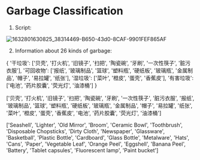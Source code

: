 # Garbage Classification
1. Script:

![1632801630825_38314469-B650-43d0-8CAF-9901FEF865AF](https://user-images.githubusercontent.com/91419621/135031644-f6bfc5ef-e25b-4265-81ec-adc7c8053c92.png)

    
2. Information about 26 kinds of garbage:

{
    '干垃圾': ['贝壳', '打火机', '旧镜子', '扫把', '陶瓷碗', '牙刷', '一次性筷子', '脏污衣服'],
    '可回收物': ['报纸', '玻璃制品', '篮球', '塑料瓶', '硬纸板', '玻璃瓶', '金属制品', '帽子', '易拉罐', '纸张'],
    '湿垃圾': ['菜叶', '橙皮', '蛋壳', '香蕉皮'],
    '有害垃圾': ['电池', '药片胶囊', '荧光灯', '油漆桶']
}

['贝壳', '打火机', '旧镜子', '扫把', '陶瓷碗', '牙刷', '一次性筷子', '脏污衣服',
'报纸', '玻璃制品', '篮球', '塑料瓶', '硬纸板', '玻璃瓶', '金属制品', '帽子', '易拉罐', '纸张',
'菜叶', '橙皮', '蛋壳', '香蕉皮',
'电池', '药片胶囊', '荧光灯', '油漆桶']

['Seashell', 'Lighter', 'Old Mirror', 'Broom', 'Ceramic Bowl', 'Toothbrush', 'Disposable Chopsticks', 'Dirty Cloth',
'Newspaper', 'Glassware', 'Basketball', 'Plastic Bottle', 'Cardboard', 'Glass Bottle', 'Metalware', 'Hats', 'Cans', 'Paper',
'Vegetable Leaf', 'Orange Peel', 'Eggshell', 'Banana Peel',
'Battery', 'Tablet capsules', 'Fluorescent lamp', 'Paint bucket']
